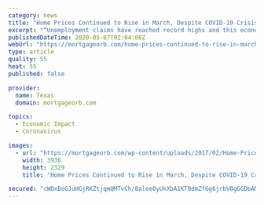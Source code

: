 ```yaml
---
category: news
title: "Home Prices Continued to Rise in March, Despite COVID-19 Crisis"
excerpt: "“Unemployment claims have reached record highs and this economic environment will further impact the housing market into the foreseeable future.” How much home prices will be impacted by the COVID-19 crisis is difficult to forecast. Closed home sales ..."
publishedDateTime: 2020-05-07T02:04:00Z
webUrl: "https://mortgageorb.com/home-prices-continued-to-rise-in-march-despite-covid-19-crisis"
type: article
quality: 55
heat: 55
published: false

provider:
  name: Texas
  domain: mortgageorb.com

topics:
  - Economic Impact
  - Coronavirus

images:
  - url: "https://mortgageorb.com/wp-content/uploads/2017/02/Home-Prices.jpg"
    width: 3936
    height: 2329
    title: "Home Prices Continued to Rise in March, Despite COVID-19 Crisis"

secured: "cWDxBoGJuHGjRKZtjqmQMTvCh/8alee0yUkXbA1KT0dmZfGg6jrbV8gGGDbAMq/Y5CsASOPLijKXZijfv0tenYnhr7c/LAWHlVkLsSMDE/qdtdCufWq9CjSrXknboJ822Yr58Tr20KeJCVo6CLUAvy5dIs9WU3u3ouw3XxsJ13w2t6aJIb50oQehEKQTYkSHJgOTJc3XDZTkuotprdRcCSz2c9102ouH862/3sLwFLP7N4H2y3bWCFxlLe6kIWebc7n7wxqGwgamXAmTccuOuIUWiIktLX/JfBgP3lgeVay4bFfiWg1AmtWe8aY4V+Z1;6WSPLyf9Ots5uSPiJ/H3SQ=="
---
```


